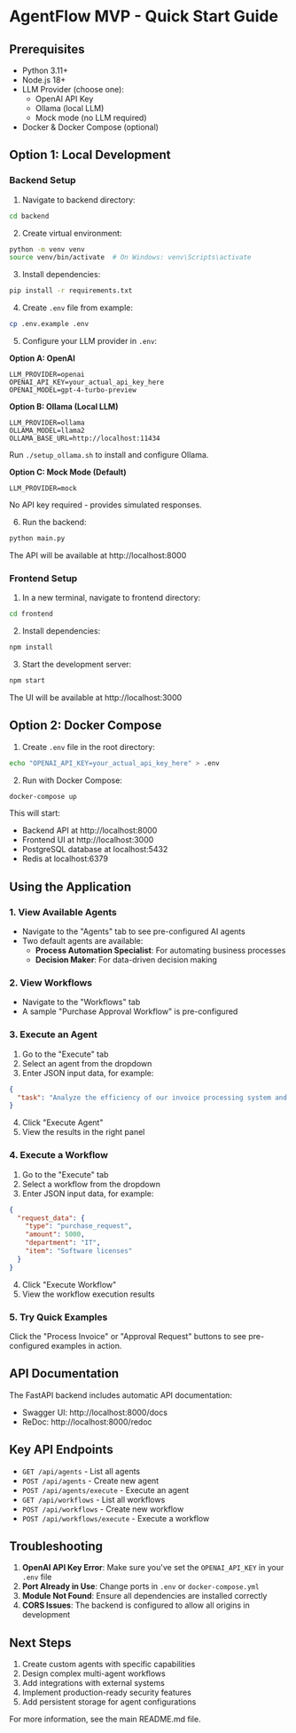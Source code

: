 # AgentFlow MVP - Quick Start Guide

## Prerequisites

- Python 3.11+
- Node.js 18+
- LLM Provider (choose one):
  - OpenAI API Key
  - Ollama (local LLM)
  - Mock mode (no LLM required)
- Docker & Docker Compose (optional)

## Option 1: Local Development

### Backend Setup

1. Navigate to backend directory:
```bash
cd backend
```

2. Create virtual environment:
```bash
python -m venv venv
source venv/bin/activate  # On Windows: venv\Scripts\activate
```

3. Install dependencies:
```bash
pip install -r requirements.txt
```

4. Create `.env` file from example:
```bash
cp .env.example .env
```

5. Configure your LLM provider in `.env`:

**Option A: OpenAI**
```
LLM_PROVIDER=openai
OPENAI_API_KEY=your_actual_api_key_here
OPENAI_MODEL=gpt-4-turbo-preview
```

**Option B: Ollama (Local LLM)**
```
LLM_PROVIDER=ollama
OLLAMA_MODEL=llama2
OLLAMA_BASE_URL=http://localhost:11434
```
Run `./setup_ollama.sh` to install and configure Ollama.

**Option C: Mock Mode (Default)**
```
LLM_PROVIDER=mock
```
No API key required - provides simulated responses.

6. Run the backend:
```bash
python main.py
```

The API will be available at http://localhost:8000

### Frontend Setup

1. In a new terminal, navigate to frontend directory:
```bash
cd frontend
```

2. Install dependencies:
```bash
npm install
```

3. Start the development server:
```bash
npm start
```

The UI will be available at http://localhost:3000

## Option 2: Docker Compose

1. Create `.env` file in the root directory:
```bash
echo "OPENAI_API_KEY=your_actual_api_key_here" > .env
```

2. Run with Docker Compose:
```bash
docker-compose up
```

This will start:
- Backend API at http://localhost:8000
- Frontend UI at http://localhost:3000
- PostgreSQL database at localhost:5432
- Redis at localhost:6379

## Using the Application

### 1. View Available Agents
- Navigate to the "Agents" tab to see pre-configured AI agents
- Two default agents are available:
  - **Process Automation Specialist**: For automating business processes
  - **Decision Maker**: For data-driven decision making

### 2. View Workflows
- Navigate to the "Workflows" tab
- A sample "Purchase Approval Workflow" is pre-configured

### 3. Execute an Agent

1. Go to the "Execute" tab
2. Select an agent from the dropdown
3. Enter JSON input data, for example:
```json
{
  "task": "Analyze the efficiency of our invoice processing system and suggest improvements"
}
```
4. Click "Execute Agent"
5. View the results in the right panel

### 4. Execute a Workflow

1. Go to the "Execute" tab
2. Select a workflow from the dropdown
3. Enter JSON input data, for example:
```json
{
  "request_data": {
    "type": "purchase_request",
    "amount": 5000,
    "department": "IT",
    "item": "Software licenses"
  }
}
```
4. Click "Execute Workflow"
5. View the workflow execution results

### 5. Try Quick Examples

Click the "Process Invoice" or "Approval Request" buttons to see pre-configured examples in action.

## API Documentation

The FastAPI backend includes automatic API documentation:
- Swagger UI: http://localhost:8000/docs
- ReDoc: http://localhost:8000/redoc

## Key API Endpoints

- `GET /api/agents` - List all agents
- `POST /api/agents` - Create new agent
- `POST /api/agents/execute` - Execute an agent
- `GET /api/workflows` - List all workflows
- `POST /api/workflows` - Create new workflow
- `POST /api/workflows/execute` - Execute a workflow

## Troubleshooting

1. **OpenAI API Key Error**: Make sure you've set the `OPENAI_API_KEY` in your `.env` file
2. **Port Already in Use**: Change ports in `.env` or `docker-compose.yml`
3. **Module Not Found**: Ensure all dependencies are installed correctly
4. **CORS Issues**: The backend is configured to allow all origins in development

## Next Steps

1. Create custom agents with specific capabilities
2. Design complex multi-agent workflows
3. Add integrations with external systems
4. Implement production-ready security features
5. Add persistent storage for agent configurations

For more information, see the main README.md file.